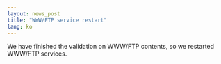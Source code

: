 ```yaml
---
layout: news_post
title: "WWW/FTP service restart"
lang: ko
---
```


We have finished the validation on WWW/FTP contents, so we restarted
WWW/FTP services.

